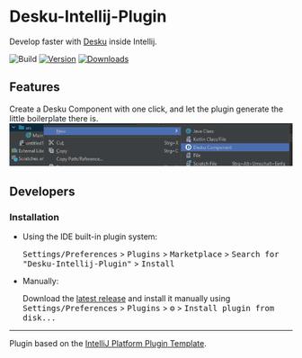 <!-- Plugin description -->
# Desku-Intellij-Plugin
Develop faster with [Desku](https://github.com/Osiris-Team/Desku) inside Intellij.

![Build](https://github.com/Osiris-Team/Desku-Intellij-Plugin/workflows/Build/badge.svg)
[![Version](https://img.shields.io/jetbrains/plugin/v/22551.svg)](https://plugins.jetbrains.com/plugin/22551)
[![Downloads](https://img.shields.io/jetbrains/plugin/d/22551.svg)](https://plugins.jetbrains.com/plugin/22551)

## Features
Create a Desku Component with one click, and let the plugin generate the little boilerplate there is.
![img.png](img.png)
<!-- Plugin description end -->




## Developers
### Installation

- Using the IDE built-in plugin system:
  
  <kbd>Settings/Preferences</kbd> > <kbd>Plugins</kbd> > <kbd>Marketplace</kbd> > <kbd>Search for "Desku-Intellij-Plugin"</kbd> >
  <kbd>Install</kbd>
  
- Manually:

  Download the [latest release](https://github.com/Osiris-Team/Desku-Intellij-Plugin/releases/latest) and install it manually using
  <kbd>Settings/Preferences</kbd> > <kbd>Plugins</kbd> > <kbd>⚙️</kbd> > <kbd>Install plugin from disk...</kbd>


---
Plugin based on the [IntelliJ Platform Plugin Template][template].

[template]: https://github.com/JetBrains/intellij-platform-plugin-template
[docs:plugin-description]: https://plugins.jetbrains.com/docs/intellij/plugin-user-experience.html#plugin-description-and-presentation
